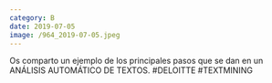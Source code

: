 ```yaml
--- 
category: B 
date: 2019-07-05 
image: /964_2019-07-05.jpeg 
--- 
```


Os comparto un ejemplo de los principales pasos que se dan en un ANÁLISIS AUTOMÁTICO DE TEXTOS. #DELOITTE #TEXTMINING
